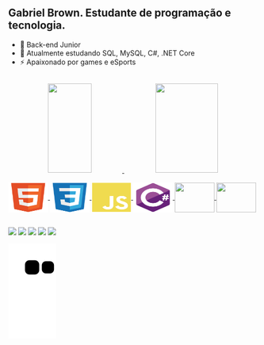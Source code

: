 ## Gabriel Brown. Estudante de programação e tecnologia.
- 🔭 Back-end Junior
- 🌱 Atualmente estudando SQL, MySQL, C#, .NET Core
- ⚡ Apaixonado por games e eSports
##
<div align="center">
  <a href="https://github.com/gabrielbrownn">
  <img height="180em" width="42%" src="https://github-readme-stats.vercel.app/api?username=gabrielbrownn&show_icons=true&theme=dracula&include_all_commits=true&count_private=true"/>
  <img height="180em" width="50%" src="https://github-readme-stats.vercel.app/api/top-langs/?username=gabrielbrownn&layout=compact&langs_count=7&theme=dracula"/>
</div>
<div style="display: inline_block"><br>
  
  <img align="center" height="60" width="80" src="https://raw.githubusercontent.com/devicons/devicon/master/icons/html5/html5-original.svg">
  <img align="center" height="60" width="80" src="https://raw.githubusercontent.com/devicons/devicon/master/icons/css3/css3-original.svg">
  <img align="center" height="60" width="80" src="https://raw.githubusercontent.com/devicons/devicon/master/icons/javascript/javascript-plain.svg">
  <img align="center" height="60" width="80" src="https://raw.githubusercontent.com/devicons/devicon/master/icons/csharp/csharp-original.svg">
  <img align="center" height="60" width="80" src="https://cdn.jsdelivr.net/gh/devicons/devicon/icons/dotnetcore/dotnetcore-original.svg">
  <img align="center" height="60" width="80" src="https://cdn.jsdelivr.net/gh/devicons/devicon/icons/mysql/mysql-original.svg">
          
          
</div>

##
  
<div> 

  <a href="https://instagram.com/_gabrielbrownn" target="_blank"><img src="https://img.shields.io/badge/-Instagram-%23E4405F?style=for-the-badge&logo=instagram&logoColor=white" target="_blank"></a>
 	<a href="https://www.twitch.tv/chronic_thekid" target="_blank"><img src="https://img.shields.io/badge/Twitch-9146FF?style=for-the-badge&logo=twitch&logoColor=white" target="_blank"></a>
 <a href="https://discordapp.com/users/2924/" target="_blank"><img src="https://img.shields.io/badge/Discord-7289DA?style=for-the-badge&logo=discord&logoColor=white" target="_blank"></a> 
  <a href = "mailto:brown.nokaya@gmail.com"><img src="https://img.shields.io/badge/-Gmail-%23333?style=for-the-badge&logo=gmail&logoColor=white" target="_blank"></a>
  <a href="https://www.linkedin.com/in/gabriel-brown-29304023b" target="_blank"><img src="https://img.shields.io/badge/-LinkedIn-%230077B5?style=for-the-badge&logo=linkedin&logoColor=white" target="_blank"></a> 
 
  ![Snake animation](https://github.com/gabrielbrownn/gabrielbrownn/blob/output/github-contribution-grid-snake.svg)
 
</div>



